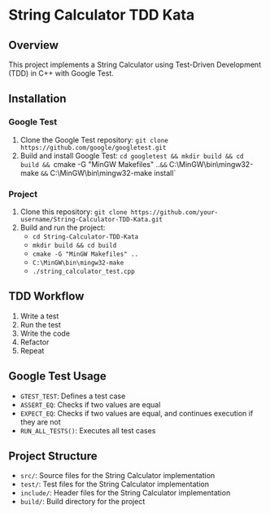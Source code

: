 # String Calculator TDD Kata

## Overview

This project implements a String Calculator using Test-Driven Development (TDD) in C++ with Google Test.

## Installation

### Google Test

1. Clone the Google Test repository: `git clone https://github.com/google/googletest.git`
2. Build and install Google Test: `cd googletest && mkdir build && cd build && `cmake -G "MinGW Makefiles" ..` && ` C:\MinGW\bin\mingw32-make  ` && ` C:\MinGW\bin\mingw32-make install`

### Project

1. Clone this repository: `git clone https://github.com/your-username/String-Calculator-TDD-Kata.git`
2. Build and run the project:
	* `cd String-Calculator-TDD-Kata`
	* `mkdir build && cd build`
	* `cmake -G "MinGW Makefiles" ..`
	* ` C:\MinGW\bin\mingw32-make  `
	* `./string_calculator_test.cpp`

## TDD Workflow

1. Write a test
2. Run the test
3. Write the code
4. Refactor
5. Repeat

## Google Test Usage

* `GTEST_TEST`: Defines a test case
* `ASSERT_EQ`: Checks if two values are equal
* `EXPECT_EQ`: Checks if two values are equal, and continues execution if they are not
* `RUN_ALL_TESTS()`: Executes all test cases

## Project Structure

* `src/`: Source files for the String Calculator implementation
* `test/`: Test files for the String Calculator implementation
* `include/`: Header files for the String Calculator implementation
* `build/`: Build directory for the project
